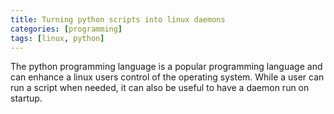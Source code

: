 ```yaml
---
title: Turning python scripts into linux daemons
categories: [programming]
tags: [linux, python]
---
```

The python programming language is a popular programming language and can enhance a linux users control of the operating system. While a user can run a script when needed, it can also be useful to have a daemon run on startup.